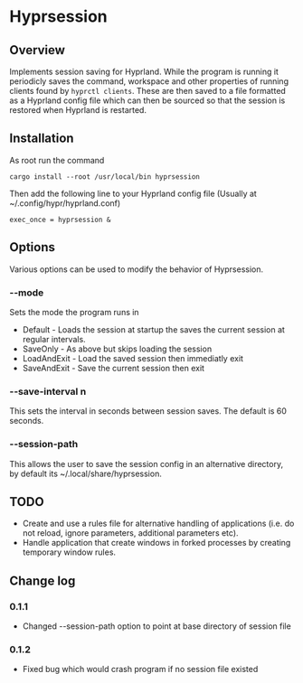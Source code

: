 # Hyprsession
## Overview
Implements session saving for Hyprland. While the program is running it periodicly saves the command, workspace and other properties of running clients found by `hyprctl clients`. These are then saved to a file formatted as a Hyprland config file which can then be sourced so that the session is restored when Hyprland is restarted.

## Installation
As root run the command 
```
cargo install --root /usr/local/bin hyprsession
``` 
Then add the following line to your Hyprland config file (Usually at ~/.config/hypr/hyprland.conf)
```
exec_once = hyprsession &
```

## Options
Various options can be used to modify the behavior of Hyprsession.

### --mode <mode>
Sets the mode the program runs in 
* Default - Loads the session at startup the saves the current session at regular intervals.
* SaveOnly - As above but skips loading the session
* LoadAndExit - Load the saved session then immediatly exit
* SaveAndExit - Save the current session then exit

### --save-interval n
This sets the interval in seconds between session saves. The default is 60 seconds.

### --session-path
This allows the user to save the session config in an alternative directory, by default its ~/.local/share/hyprsession. 

## TODO
* Create and use a rules file for alternative handling of applications (i.e. do not reload, ignore parameters, additional parameters etc).
* Handle application that create windows in forked processes by creating temporary window rules.

## Change log
### 0.1.1
* Changed --session-path option to point at base directory of session file
### 0.1.2
* Fixed bug which would crash program if no session file existed
